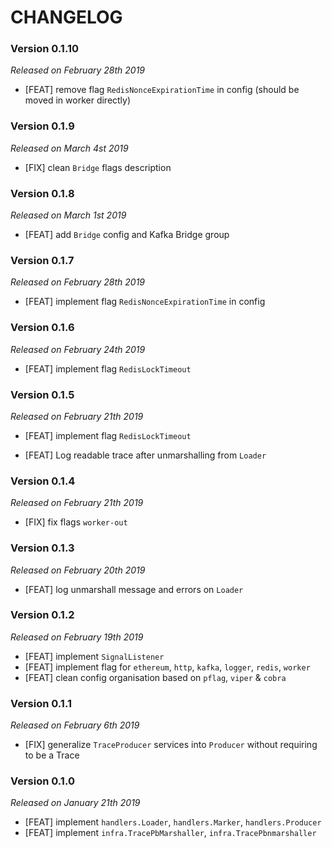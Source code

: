 # CHANGELOG

### Version 0.1.10

*Released on February 28th 2019*

- [FEAT] remove flag `RedisNonceExpirationTime` in config (should be moved in worker directly)

### Version 0.1.9

*Released on March 4st 2019*

- [FIX] clean `Bridge` flags description 

### Version 0.1.8

*Released on March 1st 2019*

- [FEAT] add `Bridge` config and Kafka Bridge group

### Version 0.1.7

*Released on February 28th 2019*

- [FEAT] implement flag `RedisNonceExpirationTime` in config

### Version 0.1.6

*Released on February 24th 2019*

- [FEAT] implement flag `RedisLockTimeout`
  
### Version 0.1.5

*Released on February 21th 2019*

- [FEAT] implement flag `RedisLockTimeout`
  
- [FEAT] Log readable trace after unmarshalling from `Loader` 

### Version 0.1.4

*Released on February 21th 2019*

- [FIX] fix flags `worker-out`

### Version 0.1.3

*Released on February 20th 2019*

- [FEAT] log unmarshall message and errors on  `Loader` 

### Version 0.1.2

*Released on February 19th 2019*

- [FEAT] implement `SignalListener`
- [FEAT] implement flag for `ethereum`, `http`, `kafka`, `logger`, `redis`, `worker`
- [FEAT] clean config organisation based on `pflag`, `viper` & `cobra`

### Version 0.1.1

*Released on February 6th 2019*

- [FIX] generalize `TraceProducer` services into `Producer` without requiring to be a Trace

### Version 0.1.0

*Released on January 21th 2019*

- [FEAT] implement ``handlers.Loader``, ``handlers.Marker``, ``handlers.Producer``
- [FEAT] implement ``infra.TracePbMarshaller``, ``infra.TracePbnmarshaller``